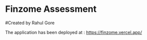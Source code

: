# Finzome Assessment 
#Created by Rahul Gore

The application has been deployed at : https://finzome.vercel.app/
